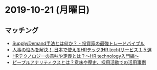 # 2019-10-21 (月曜日)

## マッチング

- [Supply/Demand手法とは何か？ - 投資家の最強トレードバイブル](https://doitsjob.com/what-is-supply-demand/)
- [人事の悩みを解決！ 日本で使えるHRテック(HR tech)サービス１５選](https://mitsucari.com/blog/hrtech_japan/)
- [HRテクノロジーの意味や定義とは？〜HR technology入門編〜](https://mitsucari.com/blog/hr_technology/)
- [ピープルアナリティクスとは？意味や歴史、採用活動での活用事例](https://mitsucari.com/blog/people_analytics/)
